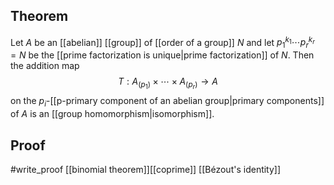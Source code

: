 ## Theorem
Let $A$ be an [[abelian]] [[group]] of [[order of a group]] $N$ and let $p_1^{k_1}\cdots p_r^{k_r}=N$ be the [[prime factorization is unique|prime factorization]] of $N$. Then the addition map $$T: A_{(p_1)} \times \cdots\times A_{(p_r)}\to A$$ on the $p_i$-[[p-primary component of an abelian group|primary components]] of $A$ is an [[group homomorphism|isomorphism]].
## Proof
#write_proof [[binomial theorem]][[coprime]] [[Bézout's identity]]